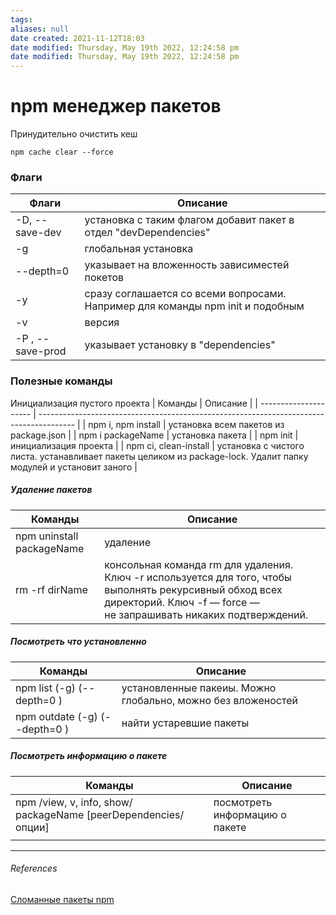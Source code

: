 ```yaml
---
tags: 
aliases: null
date created: 2021-11-12T18:03
date modified: Thursday, May 19th 2022, 12:24:58 pm
date modified: Thursday, May 19th 2022, 12:24:58 pm
---
```


# npm менеджер пакетов

		
Принудительно очистить кеш

```
npm cache clear --force
```

### Флаги

| Флаги             | Описание                                                                       |
| ----------------- | ------------------------------------------------------------------------------ |
| -D, --save-dev    | установка с таким флагом добавит пакет в отдел "devDependencies"               |
| -g                | глобальная установка                                                           |
| --depth=0         | указывает на вложенность зависиместей покетов                                  |
| -y                | сразу соглашается со всеми вопросами. Например для команды npm init и подобным |
| -v                | версия                                                                         |
| -P ,  --save-prod | указывает установку в "dependencies"                                           |
	

### Полезные команды

Инициализация пустого проекта
| Команды               | Описание                                                                                |
| --------------------- | --------------------------------------------------------------------------------------- |
| npm i, npm install    | установка всем пакетов из package.json                                                  |
| npm i packageName     | установка пакета                                                                        |
| npm init              | инициализация проекта                                                                   |
| npm ci, clean-install | установка с чистого листа. устанавливает пакеты целиком  из  package-lock. Удалит папку модулей и установит заного |

##### Удаление пакетов

| Команды                   | Описание                                                                                                                                                                       |
| ------------------------- | ------------------------------------------------------------------------------------------------------------------------------------------------------------------------------ |
| npm uninstall packageName | удаление                                                                                                                                                                       |
| rm -rf dirName            | консольная команда rm для удаления. Ключ -r используется для того, чтобы выполнять рекурсивный обход всех директорий.  Ключ -f — force — не запрашивать никаких подтверждений. |

##### Посмотреть что установленно

| Команды                           | Описание                                                     |
| --------------------------------- | ------------------------------------------------------------ |
| npm list  (-g) (--depth=0  )      | установленные пакеиы. Можно глобально, можно без вложеностей |
| npm outdate    (-g) (--depth=0  ) | найти устаревшие пакеты                                      |
													  

##### Посмотреть информацию о пакете

| Команды                                                        | Описание                       |
| -------------------------------------------------------------- | ------------------------------ |
| npm /view, v, info, show/ packageName [peerDependencies/опции] | посмотреть информацию о пакете |
|                                                                |                                |
													  

---

###### References

[Сломанные пакеты npm](https://www.youtube.com/watch?v=2AVs-Yh1bS8)
